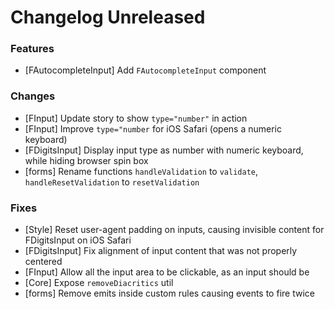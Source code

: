 # Changelog Unreleased

### Features

- [FAutocompleteInput] Add `FAutocompleteInput` component

### Changes

- [FInput] Update story to show `type="number"` in action
- [FInput] Improve `type="number` for iOS Safari (opens a numeric keyboard)
- [FDigitsInput] Display input type as number with numeric keyboard, while hiding browser spin box
- [forms] Rename functions `handleValidation` to `validate`, `handleResetValidation` to `resetValidation`

### Fixes

- [Style] Reset user-agent padding on inputs, causing invisible content for FDigitsInput on iOS Safari
- [FDigitsInput] Fix alignment of input content that was not properly centered
- [FInput] Allow all the input area to be clickable, as an input should be
- [Core] Expose `removeDiacritics` util
- [forms] Remove emits inside custom rules causing events to fire twice
